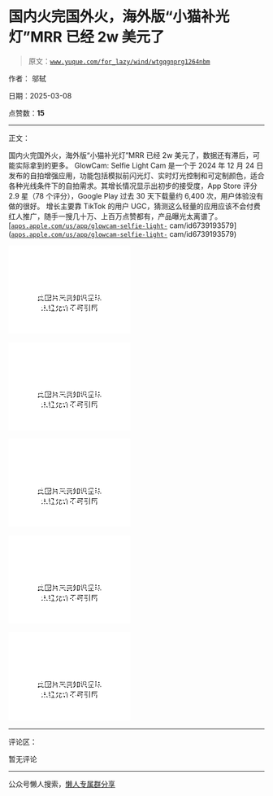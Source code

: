 # 国内火完国外火，海外版“小猫补光灯”MRR 已经 2w 美元了

> 原文：[`www.yuque.com/for_lazy/wind/wtgqgnprg1264nbm`](https://www.yuque.com/for_lazy/wind/wtgqgnprg1264nbm)

作者： 邬轼

日期：2025-03-08

点赞数：**15**

* * *

正文：

国内火完国外火，海外版“小猫补光灯”MRR 已经 2w 美元了，数据还有滞后，可能实际拿到的更多。 GlowCam: Selfie Light Cam
是一个于 2024 年 12 月 24 日发布的自拍增强应用，功能包括模拟前闪光灯、实时灯光控制和可定制颜色，适合各种光线条件下的自拍需求。其增长情况显示出初步的接受度，App
Store 评分 2.9 星（78 个评分），Google Play 过去 30 天下载量约 6,400 次，用户体验没有做的很好。
增长主要靠 TikTok 的用户 UGC，猜测这么轻量的应用应该不会付费红人推广，随手一搜几十万、上百万点赞都有，产品曝光太离谱了。
[[`apps.apple.com/us/app/glowcam-selfie-light-`](https://apps.apple.com/us/app/glowcam-selfie-light-) cam/id6739193579]([`apps.apple.com/us/app/glowcam-selfie-light-`](https://apps.apple.com/us/app/glowcam-selfie-light-) cam/id6739193579)

![](img/a9d1db7404d344ab68c3e842b203aa6d.png "None")

![](img/991f434fb850e324af6082abbe79a4d4.png "None")

![](img/d32631f86634340f7aa91bf5c04b10e2.png "None")

![](img/07f99f0d6bcd7da3b84c76783f043806.png "None")

![](img/3554776e62a2009052eb94f6cc2a3c59.png "None")

* * *

评论区：

暂无评论

* * *

公众号懒人搜索，[懒人专属群分享](https://lazybook.fun/#/blog/group)